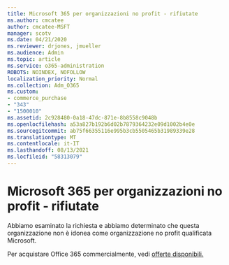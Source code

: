 ```yaml
---
title: Microsoft 365 per organizzazioni no profit - rifiutate
ms.author: cmcatee
author: cmcatee-MSFT
manager: scotv
ms.date: 04/21/2020
ms.reviewer: drjones, jmueller
ms.audience: Admin
ms.topic: article
ms.service: o365-administration
ROBOTS: NOINDEX, NOFOLLOW
localization_priority: Normal
ms.collection: Adm_O365
ms.custom:
- commerce_purchase
- "343"
- "1500010"
ms.assetid: 2c928480-0a18-47dc-871e-8b8558c9048b
ms.openlocfilehash: a53a827b192b6d02b7879364232e09d1002b4e0e
ms.sourcegitcommit: ab75f66355116e995b3cb5505465b31989339e28
ms.translationtype: MT
ms.contentlocale: it-IT
ms.lasthandoff: 08/13/2021
ms.locfileid: "58313079"
---
```

# <a name="microsoft-365-for-nonprofits---declined"></a>Microsoft 365 per organizzazioni no profit - rifiutate

Abbiamo esaminato la richiesta e abbiamo determinato che questa organizzazione non è idonea come organizzazione no profit qualificata Microsoft.
  
Per acquistare Office 365 commercialmente, vedi [offerte disponibili.](https://portal.office.com/AdminPortal/Home)
